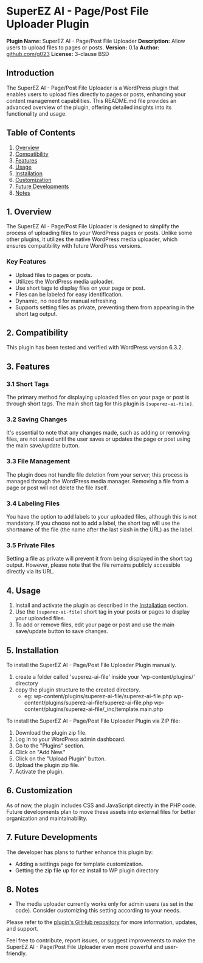# SuperEZ AI - Page/Post File Uploader Plugin

**Plugin Name:** SuperEZ AI - Page/Post File Uploader
**Description:** Allow users to upload files to pages or posts.
**Version:** 0.1a
**Author:** [github.com/g023](https://github.com/g023)
**License:** 3-clause BSD

## Introduction

The SuperEZ AI - Page/Post File Uploader is a WordPress plugin that enables users to upload files directly to pages or posts, enhancing your content management capabilities. This README.md file provides an advanced overview of the plugin, offering detailed insights into its functionality and usage.

## Table of Contents

1. [Overview](#overview)
2. [Compatibility](#compatibility)
3. [Features](#features)
4. [Usage](#usage)
5. [Installation](#installation)
6. [Customization](#customization)
7. [Future Developments](#future-developments)
8. [Notes](#notes)

## 1. Overview

The SuperEZ AI - Page/Post File Uploader is designed to simplify the process of uploading files to your WordPress pages or posts. Unlike some other plugins, it utilizes the native WordPress media uploader, which ensures compatibility with future WordPress versions.

### Key Features

- Upload files to pages or posts.
- Utilizes the WordPress media uploader.
- Use short tags to display files on your page or post.
- Files can be labeled for easy identification.
- Dynamic, no need for manual refreshing.
- Supports setting files as private, preventing them from appearing in the short tag output.

## 2. Compatibility

This plugin has been tested and verified with WordPress version 6.3.2.

## 3. Features

### 3.1 Short Tags

The primary method for displaying uploaded files on your page or post is through short tags. The main short tag for this plugin is `[superez-ai-file]`.

### 3.2 Saving Changes

It's essential to note that any changes made, such as adding or removing files, are not saved until the user saves or updates the page or post using the main save/update button.

### 3.3 File Management

The plugin does not handle file deletion from your server; this process is managed through the WordPress media manager. Removing a file from a page or post will not delete the file itself.

### 3.4 Labeling Files

You have the option to add labels to your uploaded files, although this is not mandatory. If you choose not to add a label, the short tag will use the shortname of the file (the name after the last slash in the URL) as the label.

### 3.5 Private Files

Setting a file as private will prevent it from being displayed in the short tag output. However, please note that the file remains publicly accessible directly via its URL.

## 4. Usage

1. Install and activate the plugin as described in the [Installation](#installation) section.
2. Use the `[superez-ai-file]` short tag in your posts or pages to display your uploaded files.
3. To add or remove files, edit your page or post and use the main save/update button to save changes.

## 5. Installation

To install the SuperEZ AI - Page/Post File Uploader Plugin manually.
1. create a folder called 'superez-ai-file' inside your 'wp-content/plugins/' directory
2. copy the plugin structure to the created directory.
   - eg: wp-content/plugins/superez-ai-file/superez-ai-file.php
         wp-content/plugins/superez-ai-file/superez-ai-file.php
         wp-content/plugins/superez-ai-file/_inc/template.main.php

To install the SuperEZ AI - Page/Post File Uploader Plugin via ZIP file:

1. Download the plugin zip file.
2. Log in to your WordPress admin dashboard.
3. Go to the "Plugins" section.
4. Click on "Add New."
5. Click on the "Upload Plugin" button.
6. Upload the plugin zip file.
7. Activate the plugin.

## 6. Customization

As of now, the plugin includes CSS and JavaScript directly in the PHP code. Future developments plan to move these assets into external files for better organization and maintainability.

## 7. Future Developments

The developer has plans to further enhance this plugin by:

- Adding a settings page for template customization.
- Getting the zip file up for ez install to WP plugin directory

## 8. Notes

- The media uploader currently works only for admin users (as set in the code). Consider customizing this setting according to your needs.

Please refer to the [plugin's GitHub repository](https://github.com/g023/SuperEZ-AI-Page-Post-File-Uploader) for more information, updates, and support.

Feel free to contribute, report issues, or suggest improvements to make the SuperEZ AI - Page/Post File Uploader even more powerful and user-friendly.